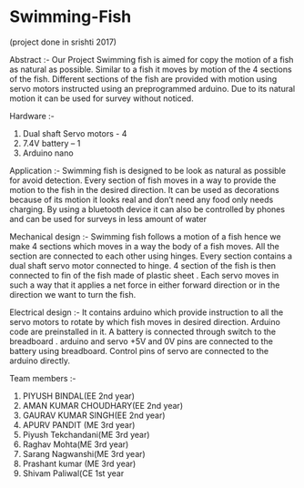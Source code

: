 # Swimming-Fish
(project done in srishti 2017)


Abstract :-
Our Project Swimming fish is aimed for copy the motion of a fish as natural as possible.  Similar to a fish it moves by motion of the 4 sections of the fish.  Different sections of the fish are provided with motion using servo motors instructed using an preprogrammed arduino.  Due to its natural motion it can be used for survey without noticed.


Hardware :-
1. Dual shaft Servo motors - 4
2. 7.4V battery – 1
3. Arduino nano


Application :-
Swimming fish is designed to be look as natural as possible for avoid detection. Every section of fish moves in a way to provide the motion to the fish in the desired direction. It can be used as decorations because of its motion it looks real and don’t need any food only needs charging. By using a bluetooth device it can also be controlled by phones and can be used for surveys in less amount of water


Mechanical design :-
Swimming fish follows a motion of a fish hence we make 4 sections which moves in a way the body of a fish moves. All the section are connected to each other using hinges. Every section contains a dual shaft servo motor connected to hinge. 4 section of the fish is then connected to fin of the fish made of plastic sheet . Each servo moves in such a way that it applies a net force in either forward direction or in the direction we want to turn the fish.


Electrical design :-
It contains arduino which provide instruction to all the servo motors to rotate by which fish moves in desired direction. Arduino code are preinstalled in it. A battery is connected through switch to the breadboard . arduino and servo +5V and 0V pins are connected to the battery using breadboard. Control pins of servo are connected to the arduino directly.


Team members :-
1. PIYUSH BINDAL(EE 2nd year)
2. AMAN KUMAR CHOUDHARY(EE 2nd year)
3. GAURAV KUMAR SINGH(EE 2nd year)
4. APURV PANDIT (ME 3rd year)
5. Piyush Tekchandani(ME 3rd year)
6. Raghav Mohta(ME 3rd year)
7. Sarang Nagwanshi(ME 3rd year)
8. Prashant kumar (ME 3rd year)
9. Shivam Paliwal(CE 1st year 
